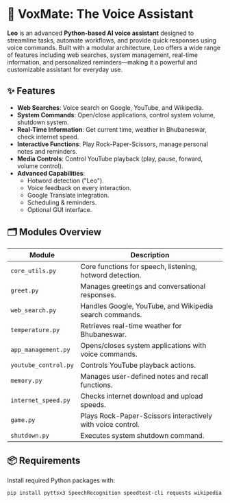 # 🤖 VoxMate: The Voice Assistant

**Leo** is an advanced **Python-based AI voice assistant** designed to streamline tasks, automate workflows, and provide quick responses using voice commands. Built with a modular architecture, Leo offers a wide range of features including web searches, system management, real-time information, and personalized reminders—making it a powerful and customizable assistant for everyday use.

## ✨ Features

- **Web Searches**: Voice search on Google, YouTube, and Wikipedia.
- **System Commands**: Open/close applications, control system volume, shutdown system.
- **Real-Time Information**: Get current time, weather in Bhubaneswar, check internet speed.
- **Interactive Functions**: Play Rock-Paper-Scissors, manage personal notes and reminders.
- **Media Controls**: Control YouTube playback (play, pause, forward, volume control).
- **Advanced Capabilities**:
  - Hotword detection ("Leo").
  - Voice feedback on every interaction.
  - Google Translate integration.
  - Scheduling & reminders.
  - Optional GUI interface.

## 🗂️ Modules Overview

| Module              | Description                                                                 |
|---------------------|-----------------------------------------------------------------------------|
| `core_utils.py`      | Core functions for speech, listening, hotword detection.                    |
| `greet.py`           | Manages greetings and conversational responses.                            |
| `web_search.py`      | Handles Google, YouTube, and Wikipedia search commands.                     |
| `temperature.py`     | Retrieves real-time weather for Bhubaneswar.                                |
| `app_management.py`  | Opens/closes system applications with voice commands.                       |
| `youtube_control.py` | Controls YouTube playback actions.                                          |
| `memory.py`          | Manages user-defined notes and recall functions.                           |
| `internet_speed.py`  | Checks internet download and upload speeds.                                |
| `game.py`            | Plays Rock-Paper-Scissors interactively with voice control.                 |
| `shutdown.py`        | Executes system shutdown command.                                           |

## 📦 Requirements

Install required Python packages with:

```bash
pip install pyttsx3 SpeechRecognition speedtest-cli requests wikipedia pywhatkit beautifulsoup4
